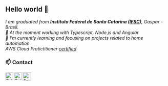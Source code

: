 ## Hello world 👋
<p>
  <em>
    I am graduated from <b>Instituto Federal de Santa Catarina (<a href="https://www.ifsc.edu.br/web/campus-gaspar">IFSC</a>)</b>, Gaspar - Brasil.<br/>
   🔭 At the moment working with Typescript, Node.js and Angular<br/>
   🌱 I’m currently learning and focusing on projects related to home automation<br/>
    AWS Cloud Pratictitioner <a href="https://www.credly.com/badges/b0a8f6e1-45a7-4070-b8d1-4fec6c211c75">certified</a>
  </em>  
</p>

### 📫 Contact

<a href="https://in.linkedin.com/in/tailoralm">
  <img align="left" alt="Tailor | Linkedin" width="24px" src="https://github.com/TheDudeThatCode/TheDudeThatCode/blob/master/Assets/Linkedin.svg" />
</a>
<a href="https://www.instagram.com/tailoralm/">
  <img align="left" alt="Tailor | Instagram" width="24px" src="https://github.com/TheDudeThatCode/TheDudeThatCode/blob/master/Assets/Instagram.svg" />
</a>
<a href="mailto:tailor.alm@gmail.com">
  <img align="left" alt="Tailor | Gmail" width="26px" src="https://github.com/TheDudeThatCode/TheDudeThatCode/blob/master/Assets/Gmail.svg" />
</a>


<!--
**tailoralm/tailoralm** is a ✨ _special_ ✨ repository because its `README.md` (this file) appears on your GitHub profile.

Here are some ideas to get you started:

- 🔭 I’m currently working on ...
- 🌱 I’m currently learning ...
- 👯 I’m looking to collaborate on ...
- 🤔 I’m looking for help with ...
- 💬 Ask me about ...
- 📫 How to reach me: ...
- 😄 Pronouns: ...
- ⚡ Fun fact: ...
-->

